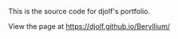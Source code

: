 This is the source code for djolf's portfolio. 

View the page at https://djolf.github.io/Beryllium/
